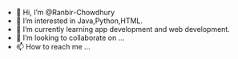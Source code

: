 - 👋 Hi, I’m @Ranbir-Chowdhury
- 👀 I’m interested in Java,Python,HTML.
- 🌱 I’m currently learning app development and web development.
- 💞️ I’m looking to collaborate on ...
- 📫 How to reach me ...

<!---
Ranbir-Chowdhury/Ranbir-Chowdhury is a ✨ special ✨ repository because its `README.md` (this file) appears on your GitHub profile.
You can click the Preview link to take a look at your changes.
--->
